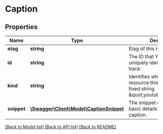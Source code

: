 # Caption

## Properties
Name | Type | Description | Notes
------------ | ------------- | ------------- | -------------
**etag** | **string** | Etag of this resource. | [optional] 
**id** | **string** | The ID that YouTube uses to uniquely identify the caption track. | [optional] 
**kind** | **string** | Identifies what kind of resource this is. Value: the fixed string \&quot;youtube#caption\&quot;. | [optional] [default to 'youtube#caption']
**snippet** | [**\Swagger\Client\Model\CaptionSnippet**](CaptionSnippet.md) | The snippet object contains basic details about the caption. | [optional] 

[[Back to Model list]](../README.md#documentation-for-models) [[Back to API list]](../README.md#documentation-for-api-endpoints) [[Back to README]](../README.md)


